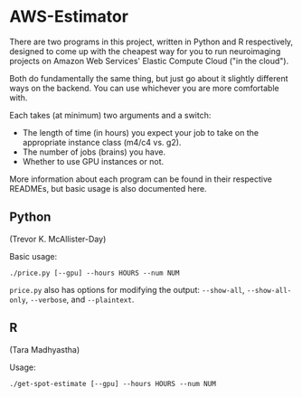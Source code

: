 # AWS-Estimator

There are two programs in this project, written in Python and R respectively, designed to come up with the cheapest way for you to run neuroimaging  projects on Amazon Web Services' Elastic Compute Cloud ("in the cloud").

Both do fundamentally the same thing, but just go about it slightly different ways on the backend. You can use whichever you are more comfortable with.

Each takes (at minimum) two arguments and a switch: 

 + The length of time (in hours) you expect your job to take on the appropriate instance class (m4/c4 vs. g2).
 + The number of jobs (brains) you have.
 + Whether to use GPU instances or not.

More information about each program can be found in their respective READMEs, but basic usage is also documented here.

## Python
(Trevor K. McAllister-Day)

Basic usage:

    ./price.py [--gpu] --hours HOURS --num NUM

`price.py` also has options for modifying the output: `--show-all`, `--show-all-only`, `--verbose`, and `--plaintext`.

## R
(Tara Madhyastha)

Usage:

    ./get-spot-estimate [--gpu] --hours HOURS --num NUM